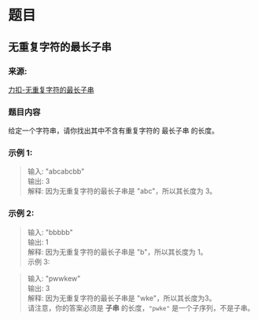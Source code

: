 # 题目

## 无重复字符的最长子串

### 来源:

[力扣-无重复字符的最长子串](https://leetcode-cn.com/problems/longest-substring-without-repeating-characters)

### 题目内容

给定一个字符串，请你找出其中不含有重复字符的 最长子串 的长度。

### 示例 1:

> 输入: "abcabcbb"<br>
> 输出: 3 <br>
> 解释: 因为无重复字符的最长子串是 "abc"，所以其长度为 3。

### 示例 2:

> 输入: "bbbbb"<br>
> 输出: 1<br>
> 解释: 因为无重复字符的最长子串是 "b"，所以其长度为 1。<br>
> 示例 3:

> 输入: "pwwkew"<br>
> 输出: 3<br>
> 解释: 因为无重复字符的最长子串是 "wke"，所以其长度为3。<br>请注意，你的答案必须是 **子串** 的长度，`"pwke"` 是一个子序列，不是子串。

